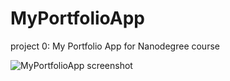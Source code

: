 # MyPortfolioApp
project 0: My Portfolio App for Nanodegree course


![MyPortfolioApp screenshot](https://github.com/IgorMedved/MyPortfolioApp/tree/master/app/screenshots/myPortfolioApp.png)
